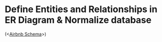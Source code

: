 # Define Entities and Relationships in ER Diagram & Normalize database

(<[Airbnb Schema](https://github.com/user-attachments/assets/5080fdf0-853c-4e8a-a6e8-00efdcd7aa41)>)
